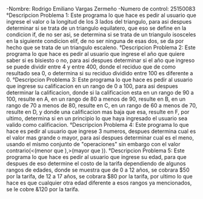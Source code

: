 -Nombre: Rodrigo Emiliano Vargas Zermeño
-Numero de control: 25150083
°Descripcion Problema 1:
Este programa lo que hace es pedir al usuario que ingrese el valor o la longitud de los 3 lados del triangulo, para asi despues determinar si se trata de un triangulo equilatero, que eso se define en la condicion if, de no ser asi, se determina si se trata de un triangulo isosceles en la siguiente condicion elif, de no ser ninguna de esas dos, se da por hecho que se trata de un triangulo escaleno.
°Descripcion Problema 2:
Este programa lo que hace es pedir al usuario que ingrese el año que quiere saber si es bisiesto o no, para asi despues determinar si el año que ingreso se puede dividir entre 4 y entre 400, donde el reciduo que de como resultado sea 0, o determina si su reciduo dividido entre 100 es diferente a 0.
°Descripcion Problema 3:
Este programa lo que hace es pedir al usuario que ingrese su calificacion en un rango de 0 a 100, para asi despues determinar la calificacion, donde si la calificacion esta en un rango de 90 a 100, resulte en A, en un rango de 80 a menos de 90, resulte en B, en un rango de 70 a menos de 80, resulte en C, en un rango de 60 a menos de 70, resulte en D, y donde una calificacion mas baja que esa, resulte en F, por ultimo, determina si en un principio lo que haya ingresado el usuario sea valido como calificacion.
°Descripcion Problema 4:
Este programa lo que hace es pedir al usuario que ingrese 3 numeros, despues determina cual es el valor mas grande o mayor, para asi despues determinar cual es el meno, usando el mismo conjunto de "operaciones" sin embargo con el valor contrario(<(menor que ),>(mayor que )).
°Descripcion Problema 5:
Este programa lo que hace es pedir al usuario que ingrese su edad, para que despues de eso determine el costo de la tarifa dependiendo de algunos rangos de edades, donde se muestra que de 0 a 12 años, se cobrara $50 por la tarifa, de 12 a 17 años, se cobrara $80 por la tarifa, por ultimo lo que hace es que cualquier otra edad diferente a esos rangos ya mencionados, se le cobre &120 por la tarifa.
